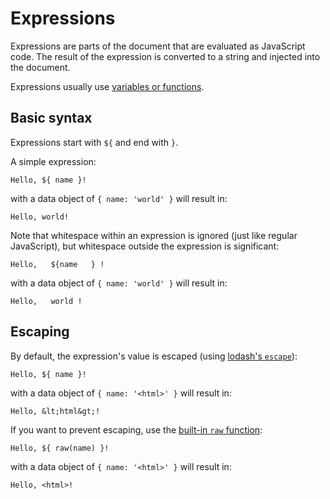# Expressions

Expressions are parts of the document that are evaluated as JavaScript code. The result of the expression is converted to a string and injected into the document.

Expressions usually use [variables or functions](identifiers.md).

## Basic syntax

Expressions start with `${` and end with `}`.

A simple expression:

    Hello, ${ name }!
    
with a data object of `{ name: 'world' }` will result in:

    Hello, world!

Note that whitespace within an expression is ignored (just like regular JavaScript), but whitespace outside the expression is significant:

    Hello,   ${name   } !
    
with a data object of `{ name: 'world' }` will result in:

    Hello,   world !

## Escaping

By default, the expression's value is escaped (using [lodash's `escape`](https://lodash.com/docs#escape)):
 
    Hello, ${ name }!
    
with a data object of `{ name: '<html>' }` will result in:

    Hello, &lt;html&gt;!
    
If you want to prevent escaping, use the [built-in `raw` function](identifiers.md#raw):

    Hello, ${ raw(name) }!
    
with a data object of `{ name: '<html>' }` will result in:

    Hello, <html>!

